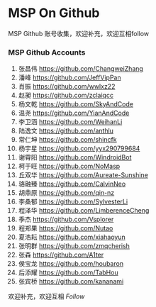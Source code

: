 # MSP On Github

MSP Github 账号收集，欢迎补充，欢迎互相follow

### MSP Github Accounts
1. 张昌伟 <https://github.com/ChangweiZhang>
2. 潘峰 <https://github.com/JeffVipPan>
3. 肖振 <https://github.com/wwlxz22>
4. 赵昶 <https://github.com/zclaiqcc>
5. 杨文乾 <https://github.com/SkyAndCode>
6. 温尧  <https://github.com/YianAndCode>
7. 李卫涵 <https://github.com/WeihanLi>
8. 陆逸文 <https://github.com/anthlu>
9. 常仁坤 <https://github.com/shincfk>
10. 杨宇星 <https://github.com/yyx290799684>
11. 谢霄阳 <https://github.com/WindroidBot>
12. 柯于旺 <https://github.com/NoMasp>
13. 丘双华 <https://github.com/Aureate-Sunshine>
14. 骆融臻 <https://github.com/CalvinNeo>
15. 胡鼎原 <https://github.com/qin-nz>
16. 李桑郁 <https://github.com/SylvesterLi>
17. 程泽华 <https://github.com/LimberenceCheng>
18. 季杰 <https://github.com/Vsplorer>
19. 程郑果 <https://github.com/Nutao>
20. 夏浩耘 <https://github.com/xiahaoyun>
21. 张明群 <https://github.com/zmqcherish>
22. 张森 <https://github.com/A1ter>
23. 侯宝龙 <https://github.com/houbaron>
24. 后添耀 <https://github.com/TabHou>
25. 张宾桥 <https://github.com/kananami>

欢迎补充，欢迎互相 *Follow*
